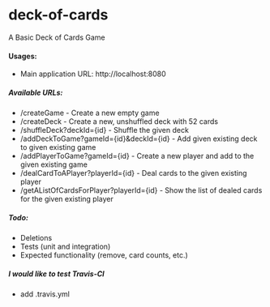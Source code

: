# deck-of-cards
A Basic Deck of Cards Game

#### Usages:
* Main application URL: http://localhost:8080

##### Available URLs:
* /createGame - Create a new empty game
* /createDeck - Create a new, unshuffled deck with 52 cards
* /shuffleDeck?deckId={id} - Shuffle the given deck
* /addDeckToGame?gameId={id}&deckId={id} - Add given existing deck to given existing game
* /addPlayerToGame?gameId={id} - Create a new player and add to the given existing game
* /dealCardToAPlayer?playerId={id} - Deal cards to the given existing player
* /getAListOfCardsForPlayer?playerId={id} - Show the list of dealed cards for the given existing player 

##### Todo:
* Deletions
* Tests (unit and integration)
* Expected functionality (remove, card counts, etc.)

##### I would like to test Travis-CI
* add .travis.yml
